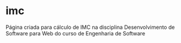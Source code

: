 # imc
Página criada para cálculo de IMC na disciplina Desenvolvimento de Software para Web do curso de Engenharia de Software
